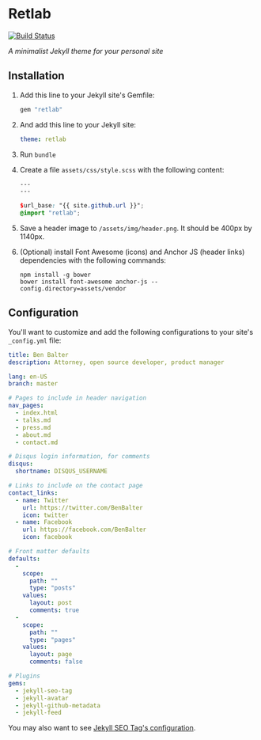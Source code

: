 # Retlab

[![Build Status](https://travis-ci.org/benbalter/retlab.svg?branch=master)](https://travis-ci.org/benbalter/retlab)

*A minimalist Jekyll theme for your personal site*

## Installation

1. Add this line to your Jekyll site's Gemfile:

    ```ruby
    gem "retlab"
    ```

2. And add this line to your Jekyll site:

    ```yaml
    theme: retlab
    ```

3. Run `bundle`
4. Create a file `assets/css/style.scss` with the following content:

    ```scss
    ---
    ---

    $url_base: "{{ site.github.url }}";
    @import "retlab";
    ```

5. Save a header image to `/assets/img/header.png`. It should be 400px by 1140px.
6. (Optional) install Font Awesome (icons) and Anchor JS (header links) dependencies with the following commands:

    ```
    npm install -g bower
    bower install font-awesome anchor-js --config.directory=assets/vendor
    ```

## Configuration

You'll want to customize and add the following configurations to your site's `_config.yml` file:

```yml
title: Ben Balter
description: Attorney, open source developer, product manager

lang: en-US
branch: master

# Pages to include in header navigation
nav_pages:
  - index.html
  - talks.md
  - press.md
  - about.md
  - contact.md

# Disqus login information, for comments
disqus:
  shortname: DISQUS_USERNAME

# Links to include on the contact page
contact_links:
  - name: Twitter
    url: https://twitter.com/BenBalter
    icon: twitter
  - name: Facebook
    url: https://facebook.com/BenBalter
    icon: facebook

# Front matter defaults
defaults:
  -
    scope:
      path: ""
      type: "posts"
    values:
      layout: post
      comments: true
  -
    scope:
      path: ""
      type: "pages"
    values:
      layout: page
      comments: false

# Plugins
gems:
  - jekyll-seo-tag
  - jekyll-avatar
  - jekyll-github-metadata
  - jekyll-feed
```

You may also want to see [Jekyll SEO Tag's configuration](https://github.com/jekyll/jekyll-seo-tag).
